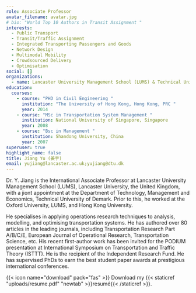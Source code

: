 ```yaml
---
role: Associate Professor
avatar_filename: avatar.jpg
# bio: "World Top 10 Authors in Transit Assignment "
interests:
  - Public Transport
  - Transit/Traffic Assignment
  - Integrated Transporting Passengers and Goods
  - Network Design 
  - Multimodal Mobility 
  - Crowdsourced Delivery
  - Optimisation 
social: []
organizations:
  - name: Lancaster University Management School (LUMS) & Technical University of Denmark
education:
  courses:
    - course: "PHD in Civil Engineering "
      institution: "The University of Hong Kong, Hong Kong, PRC "
      year: 2014
    - course: "MSc in Transportation System Management "
      institution: National University of Singapore, Singapore
      year: 2008
    - course: "Bsc in Management "
      institution: Shandong University, China
      year: 2007
superuser: true
highlight_name: false
title: Jiang Yu (姜宇)
email: yujiang@lancaster.ac.uk;yujiang@dtu.dk
---
```

Dr. Y. Jiang is the International Associate Professor at Lancaster University Management School (LUMS), Lancaster University, the United Kingdom, with a jiont appointment at the Department of Technology, Management and Economics, Technical University of Demark. Prior to this, he worked at the Oxford University, LUMS, and Hong Kong University. 

He specialises in applying operations research techniques to analysis, modelling, and optimising transportation systems. He has authored over 80 articles in the leading journals, including Transportation Research Part A/B/C/E, European Journal of Operational Research, Transportation Science, etc. His recent first-author work has been invited for the PODIUM presentation at International Symposium on Transportation and Traffic Theory (ISTTT). He is the recipient of the Independent Research Fund. He has supervised PhDs to earn the best student paper awards at prestigious international conferences.

{{< icon name="download" pack="fas" >}} Download my {{< staticref "uploads/resume.pdf" "newtab" >}}resumé{{< /staticref >}}.